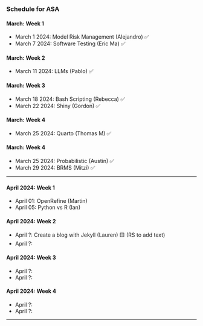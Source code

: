 ### Schedule for ASA

#### March: Week 1
- March 1 2024: Model Risk Management (Alejandro) ✅
- March 7 2024: Software Testing (Eric Ma) ✅

#### March: Week 2
- March 11 2024: LLMs (Pablo) ✅

#### March: Week 3
- March 18 2024: Bash Scripting (Rebecca) ✅
- March 22 2024: Shiny (Gordon) ✅

#### March: Week 4
- March 25 2024: Quarto (Thomas M) ✅

#### March: Week 4
- March 25 2024: Probabilistic (Austin) ✅
- March 29 2024: BRMS (Mitzi) ✅

---
  
#### April 2024: Week 1
- April 01: OpenRefine (Martin)
- April 05: Python vs R (Ian)

#### April 2024: Week 2
- April ?: Create a blog with Jekyll (Lauren)  🟨 (RS to add text)
- April ?:
  
#### April 2024: Week 3
- April ?:
- April ?:

#### April 2024: Week 4
- April ?:
- April ?:

---
